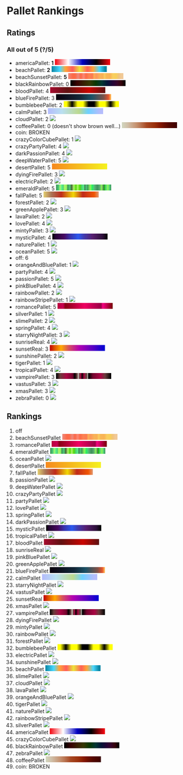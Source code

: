 # Pallet Rankings

## Ratings
### All out of 5 (?/5)
* americaPallet: **1** ![](img/americaPallet.png)
* beachPallet: **2** ![](img/beachPallet.png)
* beachSunsetPallet: **5** ![](img/beachSunsetPallet.png)
* blackRainbowPallet: 0 ![](img/blackRainbowPallet.png)
* bloodPallet: 4 ![](img/bloodPallet.png)
* blueFirePallet: 3 ![](img/blueFirePallet.png)
* bumblebeePallet: 2 ![](img/bumblebeePallet.png)
* calmPallet: 3 ![](img/calmPallet.png)
* cloudPallet: 2 ![](img/cloudPallet.png)
* coffeePallet: 0 (doesn't show brown well...) ![](img/coffeePallet.png)
* coin: BROKEN
* crazyColorCubePallet: 1 ![](img/crazyColorCubePallet.png)
* crazyPartyPallet: 4 ![](img/crazyPartyPallet.png)
* darkPassionPallet: 4 ![](img/darkPassionPallet.png)
* deepWaterPallet: 5 ![](img/deepWaterPallet.png)
* desertPallet: 5 ![](img/desertPallet.png)
* dyingFirePallet: 3 ![](img/dyingFirePallet.png)
* electricPallet: 2 ![](img/electricPallet.png)
* emeraldPallet: 5 ![](img/emeraldPallet.png)
* fallPallet: 5 ![](img/fallPallet.png)
* forestPallet: 2 ![](img/forestPallet.png)
* greenApplePallet: 3 ![](img/greenApplePallet.png)
* lavaPallet: 2 ![](img/lavaPallet.png)
* lovePallet: 4 ![](img/lovePallet.png)
* mintyPallet: 3 ![](img/mintyPallet.png)
* mysticPallet: 4 ![](img/mysticPallet.png)
* naturePallet: 1 ![](img/naturePallet.png)
* oceanPallet: 5 ![](img/oceanPallet.png)
* off: 6
* orangeAndBluePallet: 1 ![](img/orangeAndBluePallet.png)
* partyPallet: 4 ![](img/partyPallet.png)
* passionPallet: 5 ![](img/passionPallet.png)
* pinkBluePallet: 4 ![](img/pinkBluePallet.png)
* rainbowPallet: 2 ![](img/rainbowPallet.png)
* rainbowStripePallet: 1 ![](img/rainbowStripePallet.png)
* romancePallet: 5 ![](img/romancePallet.png)
* silverPallet: 1 ![](img/silverPallet.png)
* slimePallet: 2 ![](img/slimePallet.png)
* springPallet: 4 ![](img/springPallet.png)
* starryNightPallet: 3 ![](img/starryNightPallet.png)
* sunriseReal: 4 ![](img/sunriseReal.png)
* sunsetReal: 3 ![](img/sunsetReal.png)
* sunshinePallet: 2 ![](img/sunshinePallet.png)
* tigerPallet: 1 ![](img/tigerPallet.png)
* tropicalPallet: 4 ![](img/tropicalPallet.png)
* vampirePallet: 3 ![](img/vampirePallet.png)
* vastusPallet: 3 ![](img/vastusPallet.png)
* xmasPallet: 3 ![](img/xmasPallet.png)
* zebraPallet: 0 ![](img/zebraPallet.png)

## Rankings
1. off
1. beachSunsetPallet ![](img/beachSunsetPallet.png)
1. romancePallet ![](img/romancePallet.png)
1. emeraldPallet ![](img/emeraldPallet.png)
1. oceanPallet ![](img/oceanPallet.png)
1. desertPallet ![](img/desertPallet.png)
1. fallPallet ![](img/fallPallet.png)
1. passionPallet ![](img/passionPallet.png)
1. deepWaterPallet ![](img/deepWaterPallet.png)
1. crazyPartyPallet ![](img/crazyPartyPallet.png)
1. partyPallet ![](img/partyPallet.png)
1. lovePallet ![](img/lovePallet.png)
1. springPallet ![](img/springPallet.png)
1. darkPassionPallet ![](img/darkPassionPallet.png)
1. mysticPallet ![](img/mysticPallet.png)
1. tropicalPallet ![](img/tropicalPallet.png)
1. bloodPallet ![](img/bloodPallet.png)
1. sunriseReal ![](img/sunriseReal.png)
1. pinkBluePallet ![](img/pinkBluePallet.png)
1. greenApplePallet ![](img/greenApplePallet.png)
1. blueFirePallet ![](img/blueFirePallet.png)
1. calmPallet ![](img/calmPallet.png)
1. starryNightPallet ![](img/starryNightPallet.png)
1. vastusPallet ![](img/vastusPallet.png)
1. sunsetReal ![](img/sunsetReal.png)
1. xmasPallet ![](img/xmasPallet.png)
1. vampirePallet ![](img/vampirePallet.png)
1. dyingFirePallet ![](img/dyingFirePallet.png)
1. mintyPallet ![](img/mintyPallet.png)
1. rainbowPallet ![](img/rainbowPallet.png)
1. forestPallet ![](img/forestPallet.png)
1. bumblebeePallet ![](img/bumblebeePallet.png)
1. electricPallet ![](img/electricPallet.png)
1. sunshinePallet ![](img/sunshinePallet.png)
1. beachPallet ![](img/beachPallet.png)
1. slimePallet ![](img/slimePallet.png)
1. cloudPallet ![](img/cloudPallet.png)
1. lavaPallet ![](img/lavaPallet.png)
1. orangeAndBluePallet ![](img/orangeAndBluePallet.png)
1. tigerPallet ![](img/tigerPallet.png)
1. naturePallet ![](img/naturePallet.png)
1. rainbowStripePallet ![](img/rainbowStripePallet.png)
1. silverPallet ![](img/silverPallet.png)
1. americaPallet ![](img/americaPallet.png)
1. crazyColorCubePallet ![](img/crazyColorCubePallet.png)
1. blackRainbowPallet ![](img/blackRainbowPallet.png)
1. zebraPallet ![](img/zebraPallet.png)
1. coffeePallet ![](img/coffeePallet.png)
1. coin: BROKEN

